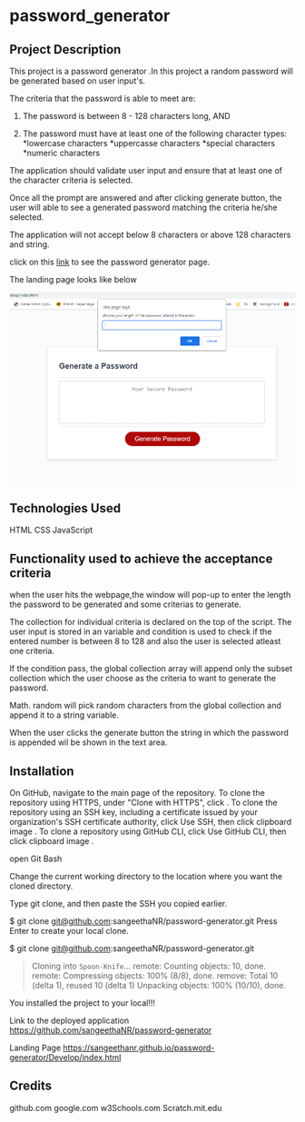 # password_generator

## Project Description

  This project is a password generator .In this project a random password will be generated based on user input's.

The criteria that the password is able to meet are:

1. The password is between 8 - 128 characters long, AND

2. The password must have at least one of the following character types:
 *lowercase characters
 *uppercasse characters
 *special characters
 *numeric characters

 The application should validate user input and ensure that at least one of the character criteria is selected.
 
 Once all the prompt are answered and after clicking generate button, the user will able to see a generated password matching the criteria he/she selected.

 The application will not accept below 8 characters or above 128 characters and string.

  click on this [link](https://sangeethanr.github.io/password-generator/Develop/index.html) to see the password generator page.

The landing page looks like below

 ![landing Page image](/Assets/images/landingPage.png)
 


  ## Technologies Used
  
  HTML
  CSS
  JavaScript

   ## Functionality used to achieve the acceptance criteria

  when the user hits the webpage,the window will pop-up to enter the length the password to be generated and  some criterias to generate.

 The collection for individual criteria is declared on the top of the script. The user input is stored in an variable and condition is used to check if the entered number is between 8 to 128 and also the user is selected atleast one criteria.

 If the condition pass, the global collection array will append only  the subset collection  which the user choose as the criteria to want to generate the password.

 Math. random will pick random characters from the global collection and append it to a string variable.

 When  the user clicks the generate button the string in which the password is appended wil be shown in the text area.

## Installation
On GitHub, navigate to the main page of the repository.
  To clone the repository using HTTPS, under "Clone with HTTPS", click . To clone the repository using an SSH key, including a certificate issued by your organization's SSH certificate authority, click Use SSH, then click clipboard image . To clone a repository using GitHub CLI, click Use GitHub CLI, then click clipboard image .

  open Git Bash
  
  Change the current working directory to the location where you want the cloned directory.
  
  Type git clone, and then paste the SSH  you copied earlier.

$ git clone git@github.com:sangeethaNR/password-generator.git
Press Enter to create your local clone.

$ git clone git@github.com:sangeethaNR/password-generator.git
> Cloning into `Spoon-Knife`...
> remote: Counting objects: 10, done.
> remote: Compressing objects: 100% (8/8), done.
> remove: Total 10 (delta 1), reused 10 (delta 1)
> Unpacking objects: 100% (10/10), done.

 You installed the project to your local!!!
 
  Link to the deployed application https://github.com/sangeethaNR/password-generator
  
  Landing Page  https://sangeethanr.github.io/password-generator/Develop/index.html

  
  ## Credits
  github.com
  google.com
  w3Schools.com
  Scratch.mit.edu
